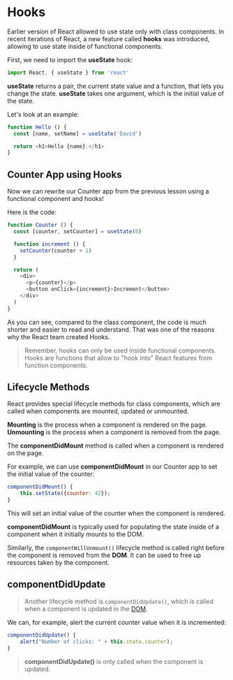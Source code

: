 # Hooks

Earlier version of React allowed to use state only with class components.
In recent iterations of React, a new feature called **hooks** was introduced, allowing to use state inside of functional components.

First, we need to import the **useState** hook:

```js
import React, { useState } from 'react'
```

**useState** returns a pair, the current state value and a function, that lets you change the state.
**useState** takes one argument, which is the initial value of the state.

Let's look at an example:

```js
function Hello () {
  const [name, setName] = useState('David')

  return <h1>Hello {name}.</h1>
}
```

## Counter App using Hooks

Now we can rewrite our Counter app from the previous lesson using a functional component and hooks!

Here is the code:

```js
function Counter () {
  const [counter, setCounter] = useState(0)

  function increment () {
    setCounter(counter + 1)
  }

  return (
    <div>
      <p>{counter}</p>
      <button onClick={increment}>Increment</button>
    </div>
  )
}
```

As you can see, compared to the class component, the code is much shorter and easier to read and understand. That was one of the reasons why the React team created Hooks.

> Remember, hooks can only be used inside functional components.
> Hooks are functions that allow to "hook into" React features from function components.

## Lifecycle Methods

React provides special lifecycle methods for class components, which are called when components are mounted, updated or unmounted.

**Mounting** is the process when a component is rendered on the page.
**Unmounting** is the process when a component is removed from the page.

The **componentDidMount** method is called when a component is rendered on the page.

For example, we can use **componentDidMount** in our Counter app to set the initial value of the counter:

```js
componentDidMount() {
    this.setState({counter: 42});
}
```

This will set an initial value of the counter when the component is rendered.

**componentDidMount** is typically used for populating the state inside of a component when it initially mounts to the DOM.

Similarly, the `componentWillUnmount()` lifecycle method is called right before the component is removed from the **DOM**. It can be used to free up resources taken by the component.

## componentDidUpdate

> Another lifecycle method is `componentDidUpdate()`, which is called when a component is updated in the [DOM]().

We can, for example, alert the current counter value when it is incremented:

```js
componentDidUpdate() {
    alert("Number of clicks: " + this.state.counter);
}
```
> **componentDidUpdate()** is only called when the component is updated.
